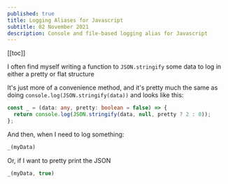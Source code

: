 ```yaml
---
published: true
title: Logging Aliases for Javascript
subtitle: 02 November 2021
description: Console and file-based logging alias for Javascript
---
```


[[toc]]

I often find myself writing a function to `JSON.stringify` some data to log in either a pretty or flat structure

It's just more of a convenience method, and it's pretty much the same as doing `console.log(JSON.stringify(data))` and looks like this:

```ts
const _ = (data: any, pretty: boolean = false) => {
  return console.log(JSON.stringify(data, null, pretty ? 2 : 0));
};
```

And then, when I need to log something:

```ts
_(myData)
```

Or, if I want to pretty print the JSON

```ts
_(myData, true)
```
